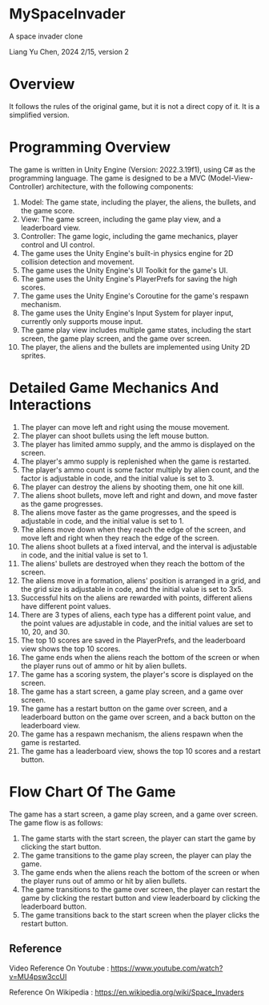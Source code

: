 # MySpaceInvader
A space invader clone

Liang Yu Chen, 2024 2/15, version 2

# Overview
It follows the rules of the original game, but it is not a direct copy of it. It is a simplified version.

# Programming Overview
The game is written in Unity Engine (Version: 2022.3.19f1), using C# as the programming language. The game is designed to be a MVC (Model-View-Controller) architecture, with the following components:
1. Model: The game state, including the player, the aliens, the bullets, and the game score.
2. View: The game screen, including the game play view, and a leaderboard view.
3. Controller: The game logic, including the game mechanics, player control and UI control.
4. The game uses the Unity Engine's built-in physics engine for 2D collision detection and movement.
5. The game uses the Unity Engine's UI Toolkit for the game's UI.
6. The game uses the Unity Engine's PlayerPrefs for saving the high scores.
7. The game uses the Unity Engine's Coroutine for the game's respawn mechanism.
8. The game uses the Unity Engine's Input System for player input, currently only supports mouse input.
9. The game play view includes multiple game states, including the start screen, the game play screen, and the game over screen.
10. The player, the aliens and the bullets are implemented using Unity 2D sprites.

# Detailed Game Mechanics And Interactions
1. The player can move left and right using the mouse movement.
2. The player can shoot bullets using the left mouse button.
3. The player has limited ammo supply, and the ammo is displayed on the screen.
4. The player's ammo supply is replenished when the game is restarted.
5. The player's ammo count is some factor multiply by alien count, and the factor is adjustable in code, and the initial value is set to 3.
6. The player can destroy the aliens by shooting them, one hit one kill.
7. The aliens shoot bullets, move left and right and down, and move faster as the game progresses.
8. The aliens move faster as the game progresses, and the speed is adjustable in code, and the initial value is set to 1.
9. The aliens move down when they reach the edge of the screen, and move left and right when they reach the edge of the screen.
10. The aliens shoot bullets at a fixed interval, and the interval is adjustable in code, and the initial value is set to 1.
11. The aliens' bullets are destroyed when they reach the bottom of the screen.
12. The aliens move in a formation, aliens' position is arranged in a grid, and the grid size is adjustable in code, and the initial value is set to 3x5.
12. Successful hits on the aliens are rewarded with points, different aliens have different point values.
13. There are 3 types of aliens, each type has a different point value, and the point values are adjustable in code, and the initial values are set to 10, 20, and 30.
14. The top 10 scores are saved in the PlayerPrefs, and the leaderboard view shows the top 10 scores.
15. The game ends when the aliens reach the bottom of the screen or when the player runs out of ammo or hit by alien bullets.
16. The game has a scoring system, the player's score is displayed on the screen.
17. The game has a start screen, a game play screen, and a game over screen.
18. The game has a restart button on the game over screen, and a leaderboard button on the game over screen, and a back button on the leaderboard view.
19. The game has a respawn mechanism, the aliens respawn when the game is restarted.
20. The game has a leaderboard view, shows the top 10 scores and a restart button.

# Flow Chart Of The Game
The game has a start screen, a game play screen, and a game over screen. The game flow is as follows:
1. The game starts with the start screen, the player can start the game by clicking the start button.
2. The game transitions to the game play screen, the player can play the game.
3. The game ends when the aliens reach the bottom of the screen or when the player runs out of ammo or hit by alien bullets.
4. The game transitions to the game over screen, the player can restart the game by clicking the restart button and view leaderboard by clicking the leaderboard button.
5. The game transitions back to the start screen when the player clicks the restart button.


## Reference

Video Reference On Youtube
: https://www.youtube.com/watch?v=MU4psw3ccUI

Reference On Wikipedia
: https://en.wikipedia.org/wiki/Space_Invaders
